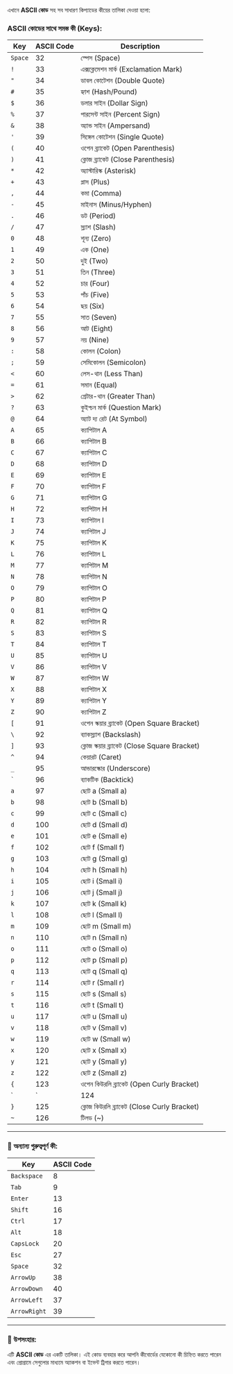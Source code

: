 এখানে **ASCII কোড** সহ সব সাধারণ কিপ্যাডের কীয়ের তালিকা দেওয়া হলো:

### **ASCII কোডের সাথে সমস্ত কী (Keys):**

| **Key**        | **ASCII Code** | **Description**                |
|----------------|----------------|--------------------------------|
| `Space`        | 32             | স্পেস (Space)                  |
| `!`            | 33             | এক্সক্লেমেশন মার্ক (Exclamation Mark) |
| `"`            | 34             | ডাবল কোটেশন (Double Quote)   |
| `#`            | 35             | হ্যাশ (Hash/Pound)             |
| `$`            | 36             | ডলার সাইন (Dollar Sign)       |
| `%`            | 37             | পারসেন্ট সাইন (Percent Sign)  |
| `&`            | 38             | অ্যান্ড সাইন (Ampersand)       |
| `'`            | 39             | সিঙ্গেল কোটেশন (Single Quote)|
| `(`            | 40             | ওপেন ব্র্যাকেট (Open Parenthesis) |
| `)`            | 41             | ক্লোজ ব্র্যাকেট (Close Parenthesis) |
| `*`            | 42             | অ্যাস্টারিস্ক (Asterisk)       |
| `+`            | 43             | প্লাস (Plus)                   |
| `,`            | 44             | কমা (Comma)                   |
| `-`            | 45             | মাইনাস (Minus/Hyphen)         |
| `.`            | 46             | ডট (Period)                   |
| `/`            | 47             | স্ল্যাশ (Slash)               |
| `0`            | 48             | শূন্য (Zero)                   |
| `1`            | 49             | এক (One)                       |
| `2`            | 50             | দুই (Two)                      |
| `3`            | 51             | তিন (Three)                    |
| `4`            | 52             | চার (Four)                     |
| `5`            | 53             | পাঁচ (Five)                    |
| `6`            | 54             | ছয় (Six)                      |
| `7`            | 55             | সাত (Seven)                    |
| `8`            | 56             | আট (Eight)                     |
| `9`            | 57             | নয় (Nine)                     |
| `:`            | 58             | কোলন (Colon)                  |
| `;`            | 59             | সেমিকোলন (Semicolon)          |
| `<`            | 60             | লেস-থান (Less Than)           |
| `=`            | 61             | সমান (Equal)                   |
| `>`            | 62             | গ্রেটার-থান (Greater Than)    |
| `?`            | 63             | কুইশ্চন মার্ক (Question Mark)  |
| `@`            | 64             | অ্যাট দ্য রেট (At Symbol)     |
| `A`            | 65             | ক্যাপিটাল A                   |
| `B`            | 66             | ক্যাপিটাল B                   |
| `C`            | 67             | ক্যাপিটাল C                   |
| `D`            | 68             | ক্যাপিটাল D                   |
| `E`            | 69             | ক্যাপিটাল E                   |
| `F`            | 70             | ক্যাপিটাল F                   |
| `G`            | 71             | ক্যাপিটাল G                   |
| `H`            | 72             | ক্যাপিটাল H                   |
| `I`            | 73             | ক্যাপিটাল I                   |
| `J`            | 74             | ক্যাপিটাল J                   |
| `K`            | 75             | ক্যাপিটাল K                   |
| `L`            | 76             | ক্যাপিটাল L                   |
| `M`            | 77             | ক্যাপিটাল M                   |
| `N`            | 78             | ক্যাপিটাল N                   |
| `O`            | 79             | ক্যাপিটাল O                   |
| `P`            | 80             | ক্যাপিটাল P                   |
| `Q`            | 81             | ক্যাপিটাল Q                   |
| `R`            | 82             | ক্যাপিটাল R                   |
| `S`            | 83             | ক্যাপিটাল S                   |
| `T`            | 84             | ক্যাপিটাল T                   |
| `U`            | 85             | ক্যাপিটাল U                   |
| `V`            | 86             | ক্যাপিটাল V                   |
| `W`            | 87             | ক্যাপিটাল W                   |
| `X`            | 88             | ক্যাপিটাল X                   |
| `Y`            | 89             | ক্যাপিটাল Y                   |
| `Z`            | 90             | ক্যাপিটাল Z                   |
| `[`            | 91             | ওপেন স্কয়ার ব্র্যাকেট (Open Square Bracket) |
| `\`            | 92             | ব্যাকস্ল্যাশ (Backslash)      |
| `]`            | 93             | ক্লোজ স্কয়ার ব্র্যাকেট (Close Square Bracket) |
| `^`            | 94             | কেয়ারট (Caret)                |
| `_`            | 95             | আন্ডারস্কোর (Underscore)      |
| `` ` ``        | 96             | ব্যাকটিক (Backtick)           |
| `a`            | 97             | ছোট a (Small a)               |
| `b`            | 98             | ছোট b (Small b)               |
| `c`            | 99             | ছোট c (Small c)               |
| `d`            | 100            | ছোট d (Small d)               |
| `e`            | 101            | ছোট e (Small e)               |
| `f`            | 102            | ছোট f (Small f)               |
| `g`            | 103            | ছোট g (Small g)               |
| `h`            | 104            | ছোট h (Small h)               |
| `i`            | 105            | ছোট i (Small i)               |
| `j`            | 106            | ছোট j (Small j)               |
| `k`            | 107            | ছোট k (Small k)               |
| `l`            | 108            | ছোট l (Small l)               |
| `m`            | 109            | ছোট m (Small m)               |
| `n`            | 110            | ছোট n (Small n)               |
| `o`            | 111            | ছোট o (Small o)               |
| `p`            | 112            | ছোট p (Small p)               |
| `q`            | 113            | ছোট q (Small q)               |
| `r`            | 114            | ছোট r (Small r)               |
| `s`            | 115            | ছোট s (Small s)               |
| `t`            | 116            | ছোট t (Small t)               |
| `u`            | 117            | ছোট u (Small u)               |
| `v`            | 118            | ছোট v (Small v)               |
| `w`            | 119            | ছোট w (Small w)               |
| `x`            | 120            | ছোট x (Small x)               |
| `y`            | 121            | ছোট y (Small y)               |
| `z`            | 122            | ছোট z (Small z)               |
| `{`            | 123            | ওপেন কিউরলি ব্র্যাকেট (Open Curly Bracket) |
| `|`            | 124            | পাইপ (Pipe)                   |
| `}`            | 125            | ক্লোজ কিউরলি ব্র্যাকেট (Close Curly Bracket) |
| `~`            | 126            | টিলড (~)                      |

---

### **📌 অন্যান্য গুরুত্বপূর্ণ কী:**
| **Key**        | **ASCII Code** |
|----------------|----------------|
| `Backspace`    | 8              |
| `Tab`          | 9              |
| `Enter`        | 13             |
| `Shift`        | 16             |
| `Ctrl`         | 17             |
| `Alt`          | 18             |
| `CapsLock`     | 20             |
| `Esc`          | 27             |
| `Space`        | 32             |
| `ArrowUp`      | 38             |
| `ArrowDown`    | 40             |
| `ArrowLeft`    | 37             |
| `ArrowRight`   | 39             |

---

### **🎯 উপসংহার:**
এটি **ASCII কোড** এর একটি তালিকা। এই কোড ব্যবহার করে আপনি কীবোর্ডের যেকোনো কী চিহ্নিত করতে পারেন এবং প্রোগ্রামে সেগুলোর মাধ্যমে অ্যাকশন বা ইভেন্ট ট্রিগার করতে পারেন।
